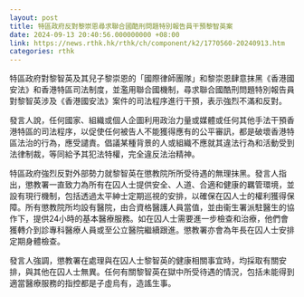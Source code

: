 ```yaml
---
layout: post
title: 特區政府反對黎崇恩尋求聯合國酷刑問題特別報告員干預黎智英案
date: 2024-09-13 20:40:56.000000000 +08:00
link: https://news.rthk.hk/rthk/ch/component/k2/1770560-20240913.htm
categories: rthk
---
```


特區政府對黎智英及其兒子黎崇恩的「國際律師團隊」和黎崇恩肆意抹黑《香港國安法》和香港特區司法制度，並濫用聯合國機制，尋求聯合國酷刑問題特別報告員對黎智英涉及《香港國安法》案件的司法程序進行干預，表示強烈不滿和反對。

發言人說，任何國家、組織或個人企圖利用政治力量或媒體或任何其他手法干預香港特區的司法程序，以促使任何被告人不能獲得應有的公平審訊，都是破壞香港特區法治的行為，應受譴責。倡議某種背景的人或組織不應就其違法行為和活動受到法律制裁，等同給予其犯法特權，完全違反法治精神。

特區政府強烈反對外部勢力就黎智英在懲教院所所受待遇的無理抹黑。發言人指出，懲教署一直致力為所有在囚人士提供安全、人道、合適和健康的羈管環境，並設有現行機制，包括透過太平紳士定期巡視的安排，以確保在囚人士的權利獲得保障。所有懲教院所均設有醫院，由合資格醫護人員當值，並由衞生署派駐醫生的協作下，提供24小時的基本醫療服務。如在囚人士需要進一步檢查和治療，他們會獲轉介到診專科醫療人員或至公立醫院繼續跟進。懲教署亦會為年長在囚人士安排定期身體檢查。

發言人強調，懲教署在處理與在囚人士黎智英的健康相關事宜時，均採取有關安排，與其他在囚人士無異。任何有關黎智英在獄中所受待遇的情況，包括未能得到適當醫療服務的指控都是子虛烏有，造謠生事。
